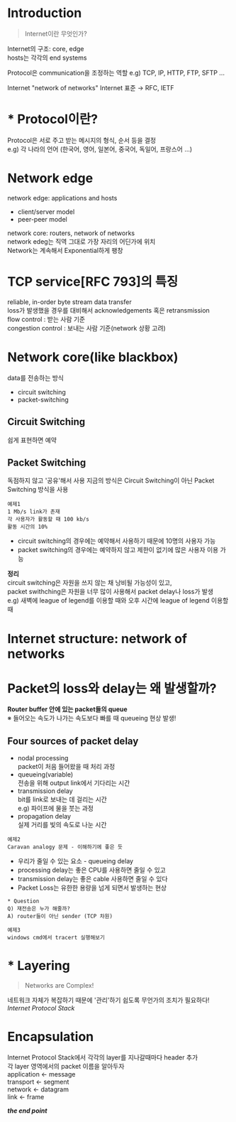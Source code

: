 # Introduction
> Internet이란 무엇인가?

Internet의 구조: core, edge<br/>
hosts는 각각의 end systems

Protocol은 communication을 조정하는 역할  e.g) TCP, IP, HTTP, FTP, SFTP ...

Internet "network of networks"  Internet 표준 → RFC, IETF

# * Protocol이란?
Protocol은 서로 주고 받는 메시지의 형식, 순서 등을 결정  
e.g) 각 나라의 언어 (한국어, 영어, 일본어, 중국어, 독일어, 프랑스어 ...)

# Network edge
network edge: applications and hosts  
* client/server model
* peer-peer model

network core: routers, network of networks  
network edeg는 직역 그대로 가장 자리의 어딘가에 위치  
Network는 계속해서 Exponential하게 팽창  

# TCP service[RFC 793]의 특징  
reliable, in-order byte stream data transfer  
loss가 발생했을 경우를 대비해서 acknowledgements 혹은 retransmission  
flow control : 받는 사람 기준  
congestion control : 보내는 사람 기준(network 상황 고려)  

# Network core(like blackbox)  
data를 전송하는 방식  
* circuit switching  
* packet-switching  

## Circuit Switching  
쉽게 표현하면 예약  
## Packet Switching  
독점하지 않고 '공유'해서 사용
지금의 방식은 Circuit Switching이 아닌 Packet Switching 방식을 사용  
~~~~
예제1
1 Mb/s link가 존재  
각 사용자가 활동할 때 100 kb/s  
활동 시간의 10%
~~~~
* circuit switching의 경우에는 예약해서 사용하기 때문에 10명의 사용자 가능  
* packet switching의 경우에는 예약하지 않고 제한이 없기에 많은 사용자 이용 가능  

<b>정리</b>  
circuit switching은 자원을 쓰지 않는 채 낭비될 가능성이 있고,  
packet swithching은 자원을 너무 많이 사용해서 packet delay나 loss가 발생  
e.g) 새벽에 league of legend를 이용할 때와 오후 시간에 league of legend 이용할 때  

# Internet structure: network of networks  

# Packet의 loss와 delay는 왜 발생할까?  
<b>Router buffer 안에 있는 packet들의 queue</b>  
※ 들어오는 속도가 나가는 속도보다 빠를 때 queueing 현상 발생!  

## Four sources of packet delay  
* nodal processing  
packet이 처음 들어왔을 때 처리 과정  
* queueing(variable)  
전송을 위해 output link에서 기다리는 시간  
* transmission delay  
bit를 link로 보내는 데 걸리는 시간  
e.g) 파이프에 물을 붓는 과정  
* propagation delay   
실제 거리를 빛의 속도로 나눈 시간  
~~~~
예제2  
Caravan analogy 문제 - 이해하기에 좋은 듯
~~~~
* 우리가 줄일 수 있는 요소 - queueing delay  
* processing delay는 좋은 CPU를 사용하면 줄일 수 있고  
* transmission delay는 좋은 cable 사용하면 줄일 수 있다  
* Packet Loss는 유한한 용량을 넘게 되면서 발생하는 현상  

~~~~
* Question
Q) 재전송은 누가 해줄까?  
A) router들이 아닌 sender (TCP 차원)    
~~~~  

~~~~
예제3  
windows cmd에서 tracert 실행해보기
~~~~  

# * Layering  
> Networks are Complex!  

네트워크 자체가 복잡하기 때문에 '관리'하기 쉽도록 무언가의 조치가 필요하다!  
*Internet Protocol Stack*  

# Encapsulation  
Internet Protocol Stack에서 각각의 layer를 지나갈때마다 header 추가  
각 layer 영역에서의 packet 이름을 알아두자  
application ← message  
transport ← segment  
network ← datagram  
link ← frame  

<b>*the end point*</b>  
